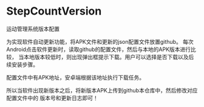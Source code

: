 # StepCountVersion
运动管理系统版本配置

为实现软件自动更新功能，将APK文件和更新的json配置文件放置github。
每次Android点击软件更新时，读取github的配置文件，然后与本地的APK版本进行比较，
当本地版本较低时，则出现弹出框提示下载。用户可以选择是否下载以及后续安装步骤。

配置文件中有APK地址，安卓端根据该地址执行下载任务。

所以当软件出现新版本之后，将新版本APK上传到github本仓库中，然后修改对应配置文件中的
版本号和更新日志即可！
